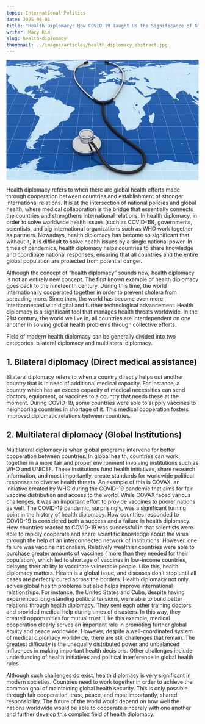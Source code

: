 ```yaml
---
topic: International Politics
date: 2025-06-01
title: "Health Diplomacy: How COVID-19 Taught Us the Significance of Global Cooperation"
writer: Macy Kim
slug: health-diplomacy
thumbnail: ../images/articles/health_diplomacy_abstract.jpg
---
```

![](../images/articles/health_diplomacy_abstract.jpg)

Health diplomacy refers to when there are global health efforts made through cooperation between countries and establishment of stronger international relations. It is at the intersection of national policies and global health, where medical collaboration is the bridge that essentially connects the countries and strengthens international relations. In health diplomacy, in order to solve worldwide health issues (such as COVID-19), governments, scientists, and big international organizations such as WHO work together as partners. Nowadays, health diplomacy has become so significant that without it, it is difficult to solve health issues by a single national power. In times of pandemics, health diplomacy helps countries to share knowledge and coordinate national responses, ensuring that all countries and the entire global population are protected from potential danger. 

Although the concept of “health diplomacy” sounds new, health diplomacy is not an entirely new concept. The first known example of health diplomacy goes back to the nineteenth century. During this time, the world internationally cooperated together in order to prevent cholera from spreading more. Since then, the world has become even more interconnected with digital and further technological advancement. Health diplomacy is a significant tool that manages health threats worldwide. In the 21st century, the world we live in, all countries are interdependent on one another in solving global health problems through collective efforts. 

Field of modern health diplomacy can be generally divided into two categories: bilateral diplomacy and multilateral diplomacy.  

## 1. Bilateral diplomacy (Direct medical assistance) 
Bilateral diplomacy refers to when a country directly helps out another country that is in need of additional medical capacity. For instance, a country which has an excess capacity of medical necessities can send doctors, equipment, or vaccines to a country that needs these at the moment. During COVID-19, some countries were able to supply vaccines to neighboring countries in shortage of it. This medical cooperation fosters improved diplomatic relations between countries. 

## 2. Multilateral diplomacy (Global Institutions) 
Multilateral diplomacy is when global programs intervene for better cooperation between countries. In global health, countries can work together in a more fair and proper environment involving institutions such as WHO and UNICEF. These institutions fund health initiatives, share research information, and most importantly, create standards for worldwide political responses to diverse health threats. An example of this is COVAX, an initiative created by WHO during the COVID-19 pandemic that aims for fair vaccine distribution and access to the world. While COVAX faced various challenges, it was an important effort to provide vaccines to poorer nations as well. 
The COVID-19 pandemic, surprisingly, was a significant turning point in the history of health diplomacy. How countries responded to COVID-19 is considered both a success and a failure in health diplomacy. How countries reacted to COVID-19 was successful in that scientists were able to rapidly cooperate and share scientific knowledge about the virus through the help of an interconnected network of institutions. However, one failure was vaccine nationalism. Relatively wealthier countries were able to purchase greater amounts of vaccines ( more than they needed for their population), which led to shortage of vaccines in low-income countries, delaying their ability to vaccinate vulnerable people. 
Like this, health diplomacy matters. Health is a global issue, and diseases don’t stop until all cases are perfectly cured across the borders. Health diplomacy not only solves global health problems but also helps improve international relationships. For instance, the United States and Cuba, despite having experienced long-standing political tensions, were able to build better relations through health diplomacy. They sent each other training doctors and provided medical help during times of disasters. In this way, they created opportunities for mutual trust. Like this example, medical cooperation clearly serves an important role in promoting further global equity and peace worldwide. 
However, despite a well-coordinated system of medical diplomacy worldwide, there are still challenges that remain. The greatest difficulty is the unequally distributed power and unbalanced influences in making important health decisions. Other challenges include underfunding of health initiatives and political interference in global health rules. 

Although such challenges do exist, health diplomacy is very significant in modern societies. Countries need to work together in order to achieve the common goal of maintaining global health security. This is only possible through fair cooperation, trust, peace, and most importantly, shared responsibility. The future of the world would depend on how well the nations worldwide would be able to cooperate sincerely with one another and further develop this complex field of health diplomacy. 